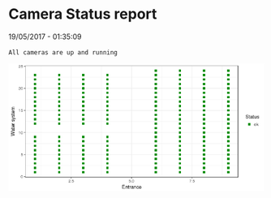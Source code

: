 Camera Status report
================
19/05/2017 - 01:35:09

    All cameras are up and running

![](camreport_files/figure-markdown_github/unnamed-chunk-2-1.png)
